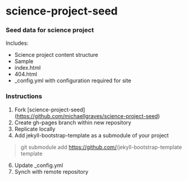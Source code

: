 # science-project-seed

### Seed data for science project
Includes:
* Science project content structure
* Sample
* index.html
* 404.html
* _config.yml with configuration required for site

### Instructions
1. Fork [science-project-seed] (https://github.com/michaellgraves/science-project-seed)
2. Create gh-pages branch within new repository
3. Replicate locally
4. Add jekyll-bootstrap-template as a submodule of your project

>git submodule add https://github.com/<user>/jekyll-bootstrap-template template

6. Update _config.yml 
7. Synch with remote repository